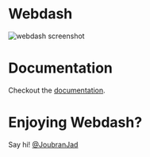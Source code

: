 # Webdash

![webdash screenshot](https://i.imgur.com/FFQuEpQ.jpg)


# Documentation

Checkout the [documentation](https://github.com/jadjoubran/webdash/wiki).


# Enjoying Webdash?

Say hi! [@JoubranJad](https://twitter.com/JoubranJad)
